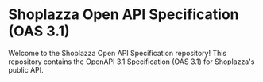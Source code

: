 # Shoplazza Open API Specification (OAS 3.1)

Welcome to the Shoplazza Open API Specification repository! This repository contains the OpenAPI 3.1 Specification (OAS 3.1) for Shoplazza's public API. 
